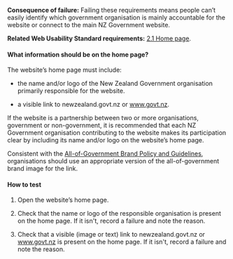 
**Consequence of failure:** Failing these requirements means people can’t easily identify which government organisation is mainly accountable for the website or connect to the main NZ Government website.

**Related Web Usability Standard requirements:** [2.1 Home page](https://webtoolkit.govt.nz/standards/web-usability-standard/#home-page-links).

<div class="details" markdown="1">

#### What information should be on the home page?

The website’s home page must include:

* the name and/or logo of the New Zealand Government organisation primarily responsible for the website.

* a visible link to newzealand.govt.nz or www.govt.nz.

If the website is a partnership between two or more organisations, government or non-government, it is recommended that each NZ Government organisation contributing to the website makes its participation clear by including its name and/or logo on the website’s home page.

Consistent with the [All-of-Government Brand Policy and Guidelines](http://www.ssc.govt.nz/govt-brand), organisations should use an appropriate version of the all-of-government brand image for the link.

</div>

#### How to test

1. Open the website’s home page.

2. Check that the name or logo of the responsible organisation is present on the home page. If it isn't, record a failure and note the reason.

3. Check that a visible (image or text) link to newzealand.govt.nz or www.govt.nz is present on the home page. If it isn't, record a failure and note the reason.
